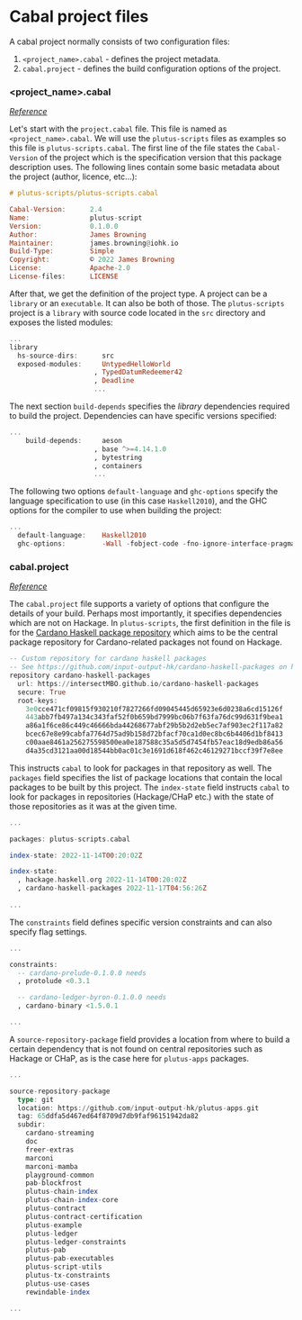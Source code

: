 # Cabal project files

A cabal project normally consists of two configuration files:

1. `<project_name>.cabal` - defines the project metadata.
2. `cabal.project` - defines the build configuration options of the project.

### \<project\_name>.cabal

[_Reference_](https://cabal.readthedocs.io/en/3.10/cabal-projectindex.html)

Let's start with the `project.cabal` file. This file is named as `<project_name>.cabal`. We will use the `plutus-scripts` files as examples so this file is `plutus-scripts.cabal`. The first line of the file states the `Cabal-Version` of the project which is the specification version that this package description uses. The following lines contain some basic metadata about the project (author, licence, etc...):

```haskell
# plutus-scripts/plutus-scripts.cabal

Cabal-Version:      2.4
Name:               plutus-script
Version:            0.1.0.0
Author:             James Browning
Maintainer:         james.browning@iohk.io
Build-Type:         Simple
Copyright:          © 2022 James Browning
License:            Apache-2.0
License-files:      LICENSE
```

After that, we get the definition of the project type. A project can be a `library` or an `executable`. It can also be both of those. The `plutus-scripts` project is a `library` with source code located in the `src` directory and exposes the listed modules:

```haskell
...
library
  hs-source-dirs:      src
  exposed-modules:     UntypedHelloWorld
                     , TypedDatumRedeemer42
                     , Deadline
                     ...
```

The next section `build-depends` specifies the _library_ dependencies required to build the project. Dependencies can have specific versions specified:

```haskell
...
    build-depends:     aeson
                     , base ^>=4.14.1.0
                     , bytestring
                     , containers
                     ...
```

The following two options `default-language` and `ghc-options` specify the language specification to use (in this case `Haskell2010`), and the GHC options for the compiler to use when building the project:

```haskell
...
  default-language:    Haskell2010
  ghc-options:         -Wall -fobject-code -fno-ignore-interface-pragmas ...
```

### cabal.project&#x20;

[_Reference_](https://cabal.readthedocs.io/en/stable/cabal-project.html)

The `cabal.project` file supports a variety of options that configure the details of your build. Perhaps most importantly, it specifies dependencies which are not on Hackage. In `plutus-scripts`, the first definition in the file is for the [Cardano Haskell package repository](https://intersectMBO.github.io/cardano-haskell-packages/) which aims to be the central package repository for Cardano-related packages not found on Hackage.

```haskell
-- Custom repository for cardano haskell packages
-- See https://github.com/input-output-hk/cardano-haskell-packages on how to use CHaP in a Haskell project.
repository cardano-haskell-packages
  url: https://intersectMBO.github.io/cardano-haskell-packages
  secure: True
  root-keys:
    3e0cce471cf09815f930210f7827266fd09045445d65923e6d0238a6cd15126f
    443abb7fb497a134c343faf52f0b659bd7999bc06b7f63fa76dc99d631f9bea1
    a86a1f6ce86c449c46666bda44268677abf29b5b2d2eb5ec7af903ec2f117a82
    bcec67e8e99cabfa7764d75ad9b158d72bfacf70ca1d0ec8bc6b4406d1bf8413
    c00aae8461a256275598500ea0e187588c35a5d5d7454fb57eac18d9edb86a56
    d4a35cd3121aa00d18544bb0ac01c3e1691d618f462c46129271bccf39f7e8ee
```

This instructs `cabal` to look for packages in that repository as well. The `packages` field specifies the list of package locations that contain the local packages to be built by this project. The `index-state` field instructs `cabal` to look for packages in repositories (Hackage/CHaP etc.) with the state of those repositories as it was at the given time.

```haskell
...

packages: plutus-scripts.cabal

index-state: 2022-11-14T00:20:02Z

index-state:
  , hackage.haskell.org 2022-11-14T00:20:02Z
  , cardano-haskell-packages 2022-11-17T04:56:26Z
  
...
```

The `constraints` field defines specific version constraints and can also specify flag settings.

```haskell
...

constraints:
  -- cardano-prelude-0.1.0.0 needs
  , protolude <0.3.1

  -- cardano-ledger-byron-0.1.0.0 needs
  , cardano-binary <1.5.0.1

...
```

A `source-repository-package` field provides a location from where to build a certain dependency that is not found on central repositories such as Hackage or CHaP, as is the case here for `plutus-apps` packages.

```haskell
...

source-repository-package
  type: git
  location: https://github.com/input-output-hk/plutus-apps.git
  tag: 65ddfa5d467ed64f8709d7db9faf96151942da82
  subdir:
    cardano-streaming
    doc
    freer-extras
    marconi
    marconi-mamba
    playground-common
    pab-blockfrost
    plutus-chain-index
    plutus-chain-index-core
    plutus-contract
    plutus-contract-certification
    plutus-example
    plutus-ledger
    plutus-ledger-constraints
    plutus-pab
    plutus-pab-executables
    plutus-script-utils
    plutus-tx-constraints
    plutus-use-cases
    rewindable-index

...
```
